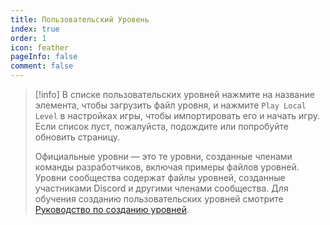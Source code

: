 ```yaml
---
title: Пользовательский Уровень
index: true
order: 1
icon: feather
pageInfo: false
comment: false
---
```


> [!info]
> В списке пользовательских уровней нажмите на название элемента, чтобы загрузить файл уровня, и нажмите `Play Local Level` в настройках игры, чтобы импортировать его и начать игру. Если список пуст, пожалуйста, подождите или попробуйте обновить страницу.
>
> Официальные уровни — это те уровни, созданные членами команды разработчиков, включая примеры файлов уровней. Уровни сообщества содержат файлы уровней, созданные участниками Discord и другими членами сообщества.
> Для обучения созданию пользовательских уровней смотрите [Руководство по созданию уровней](../guide/level/).

<Catalog />
